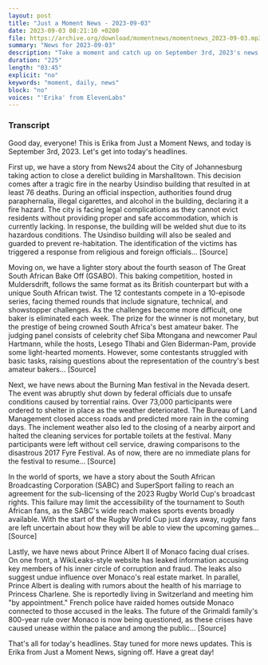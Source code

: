 ```yaml
---
layout: post
title: "Just a Moment News - 2023-09-03"
date: 2023-09-03 08:21:10 +0200
file: https://archive.org/download/momentnews/momentnews_2023-09-03.mp3
summary: "News for 2023-09-03"
description: "Take a moment and catch up on September 3rd, 2023's news."
duration: "225"
length: "03:45"
explicit: "no"
keywords: "moment, daily, news"
block: "no"
voices: "'Erika' from ElevenLabs"
---
```


### Transcript

Good day, everyone! This is Erika from Just a Moment News, and today is September 3rd, 2023. Let's get into today's headlines.

First up, we have a story from News24 about the City of Johannesburg taking action to close a derelict building in Marshalltown. This decision comes after a tragic fire in the nearby Usindiso building that resulted in at least 76 deaths. During an official inspection, authorities found drug paraphernalia, illegal cigarettes, and alcohol in the building, declaring it a fire hazard. The city is facing legal complications as they cannot evict residents without providing proper and safe accommodation, which is currently lacking. In response, the building will be welded shut due to its hazardous conditions. The Usindiso building will also be sealed and guarded to prevent re-habitation. The identification of the victims has triggered a response from religious and foreign officials... [Source]

Moving on, we have a lighter story about the fourth season of The Great South African Bake Off (GSABO). This baking competition, hosted in Muldersdrift, follows the same format as its British counterpart but with a unique South African twist. The 12 contestants compete in a 10-episode series, facing themed rounds that include signature, technical, and showstopper challenges. As the challenges become more difficult, one baker is eliminated each week. The prize for the winner is not monetary, but the prestige of being crowned South Africa's best amateur baker. The judging panel consists of celebrity chef Siba Mtongana and newcomer Paul Hartmann, while the hosts, Lesego Tlhabi and Glen Biderman-Pam, provide some light-hearted moments. However, some contestants struggled with basic tasks, raising questions about the representation of the country's best amateur bakers... [Source]

Next, we have news about the Burning Man festival in the Nevada desert. The event was abruptly shut down by federal officials due to unsafe conditions caused by torrential rains. Over 73,000 participants were ordered to shelter in place as the weather deteriorated. The Bureau of Land Management closed access roads and predicted more rain in the coming days. The inclement weather also led to the closing of a nearby airport and halted the cleaning services for portable toilets at the festival. Many participants were left without cell service, drawing comparisons to the disastrous 2017 Fyre Festival. As of now, there are no immediate plans for the festival to resume... [Source]

In the world of sports, we have a story about the South African Broadcasting Corporation (SABC) and SuperSport failing to reach an agreement for the sub-licensing of the 2023 Rugby World Cup's broadcast rights. This failure may limit the accessibility of the tournament to South African fans, as the SABC's wide reach makes sports events broadly available. With the start of the Rugby World Cup just days away, rugby fans are left uncertain about how they will be able to view the upcoming games... [Source]

Lastly, we have news about Prince Albert II of Monaco facing dual crises. On one front, a WikiLeaks-style website has leaked information accusing key members of his inner circle of corruption and fraud. The leaks also suggest undue influence over Monaco's real estate market. In parallel, Prince Albert is dealing with rumors about the health of his marriage to Princess Charlene. She is reportedly living in Switzerland and meeting him "by appointment." French police have raided homes outside Monaco connected to those accused in the leaks. The future of the Grimaldi family's 800-year rule over Monaco is now being questioned, as these crises have caused unease within the palace and among the public... [Source]

That's all for today's headlines. Stay tuned for more news updates. This is Erika from Just a Moment News, signing off. Have a great day!
